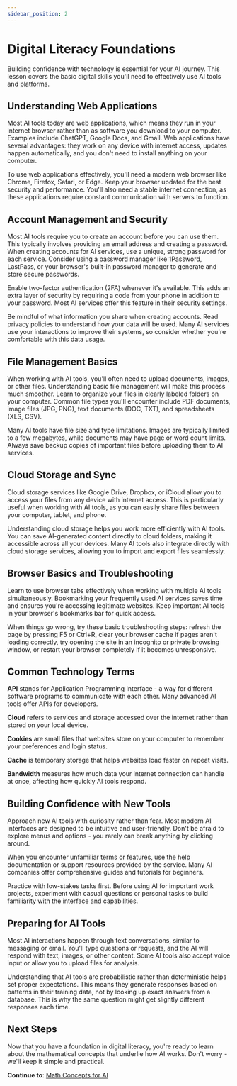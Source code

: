 ```yaml
---
sidebar_position: 2
---
```


# Digital Literacy Foundations

Building confidence with technology is essential for your AI journey. This lesson covers the basic digital skills you'll need to effectively use AI tools and platforms.

## Understanding Web Applications

Most AI tools today are web applications, which means they run in your internet browser rather than as software you download to your computer. Examples include ChatGPT, Google Docs, and Gmail. Web applications have several advantages: they work on any device with internet access, updates happen automatically, and you don't need to install anything on your computer.

To use web applications effectively, you'll need a modern web browser like Chrome, Firefox, Safari, or Edge. Keep your browser updated for the best security and performance. You'll also need a stable internet connection, as these applications require constant communication with servers to function.

## Account Management and Security

Most AI tools require you to create an account before you can use them. This typically involves providing an email address and creating a password. When creating accounts for AI services, use a unique, strong password for each service. Consider using a password manager like 1Password, LastPass, or your browser's built-in password manager to generate and store secure passwords.

Enable two-factor authentication (2FA) whenever it's available. This adds an extra layer of security by requiring a code from your phone in addition to your password. Most AI services offer this feature in their security settings.

Be mindful of what information you share when creating accounts. Read privacy policies to understand how your data will be used. Many AI services use your interactions to improve their systems, so consider whether you're comfortable with this data usage.

## File Management Basics

When working with AI tools, you'll often need to upload documents, images, or other files. Understanding basic file management will make this process much smoother. Learn to organize your files in clearly labeled folders on your computer. Common file types you'll encounter include PDF documents, image files (JPG, PNG), text documents (DOC, TXT), and spreadsheets (XLS, CSV).

Many AI tools have file size and type limitations. Images are typically limited to a few megabytes, while documents may have page or word count limits. Always save backup copies of important files before uploading them to AI services.

## Cloud Storage and Sync

Cloud storage services like Google Drive, Dropbox, or iCloud allow you to access your files from any device with internet access. This is particularly useful when working with AI tools, as you can easily share files between your computer, tablet, and phone.

Understanding cloud storage helps you work more efficiently with AI tools. You can save AI-generated content directly to cloud folders, making it accessible across all your devices. Many AI tools also integrate directly with cloud storage services, allowing you to import and export files seamlessly.

## Browser Basics and Troubleshooting

Learn to use browser tabs effectively when working with multiple AI tools simultaneously. Bookmarking your frequently used AI services saves time and ensures you're accessing legitimate websites. Keep important AI tools in your browser's bookmarks bar for quick access.

When things go wrong, try these basic troubleshooting steps: refresh the page by pressing F5 or Ctrl+R, clear your browser cache if pages aren't loading correctly, try opening the site in an incognito or private browsing window, or restart your browser completely if it becomes unresponsive.

## Common Technology Terms

**API** stands for Application Programming Interface - a way for different software programs to communicate with each other. Many advanced AI tools offer APIs for developers.

**Cloud** refers to services and storage accessed over the internet rather than stored on your local device.

**Cookies** are small files that websites store on your computer to remember your preferences and login status.

**Cache** is temporary storage that helps websites load faster on repeat visits.

**Bandwidth** measures how much data your internet connection can handle at once, affecting how quickly AI tools respond.

## Building Confidence with New Tools

Approach new AI tools with curiosity rather than fear. Most modern AI interfaces are designed to be intuitive and user-friendly. Don't be afraid to explore menus and options - you rarely can break anything by clicking around.

When you encounter unfamiliar terms or features, use the help documentation or support resources provided by the service. Many AI companies offer comprehensive guides and tutorials for beginners.

Practice with low-stakes tasks first. Before using AI for important work projects, experiment with casual questions or personal tasks to build familiarity with the interface and capabilities.

## Preparing for AI Tools

Most AI interactions happen through text conversations, similar to messaging or email. You'll type questions or requests, and the AI will respond with text, images, or other content. Some AI tools also accept voice input or allow you to upload files for analysis.

Understanding that AI tools are probabilistic rather than deterministic helps set proper expectations. This means they generate responses based on patterns in their training data, not by looking up exact answers from a database. This is why the same question might get slightly different responses each time.

## Next Steps

Now that you have a foundation in digital literacy, you're ready to learn about the mathematical concepts that underlie how AI works. Don't worry - we'll keep it simple and practical.

**Continue to**: [Math Concepts for AI](./math-concepts.md)